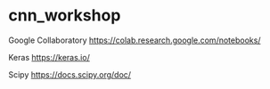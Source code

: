 # cnn_workshop

Google Collaboratory
https://colab.research.google.com/notebooks/

Keras
https://keras.io/

Scipy
https://docs.scipy.org/doc/
